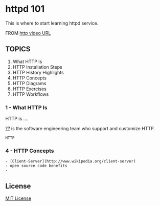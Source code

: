 httpd 101
=========

This is where to start learning httpd service.

FROM   [http video URL]()

TOPICS
------

1. What HTTP Is
2. HTTP Installation Steps
3. HTTP History Highlights
4. HTTP Concepts
5. HTTP Diagrams
6. HTTP Exercises
7. HTTP Workflows

### 1 - What HTTP Is

HTTP is ....

[??]() is the software engineering team who support and customize HTTP.

    HTTP

### 4 - HTTP Concepts
    - [Client-Server](http://www.wikipedia.org/client-server)
    - open source code benefits
    - 

License
-------
[MIT License](https://github.com/??)

